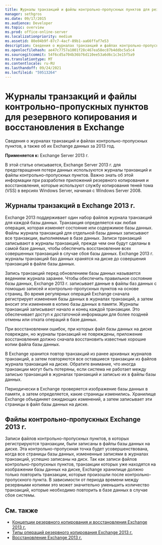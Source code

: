 ```yaml
---
title: Журналы транзакций и файлы контрольно-пропускных пунктов для резервного копирования и восстановления в Exchange
manager: sethgros
ms.date: 09/17/2015
ms.audience: Developer
ms.topic: overview
ms.prod: office-online-server
ms.localizationpriority: medium
ms.assetid: 80e04b9f-87c7-4acf-89b1-aa66ffaf7e53
description: Сведения о журналах транзакций и файлах контрольно-пропускных пунктов, а также об их Exchange данных за 2013 год.
ms.openlocfilehash: ae47c7757a1001f28c467ea58ec87b4ddbc5a5c4
ms.sourcegitcommit: 54f6cd5a704b36b76d110ee53a6d6c1c3e15f5a9
ms.translationtype: MT
ms.contentlocale: ru-RU
ms.lasthandoff: 09/24/2021
ms.locfileid: "59513264"
---
```

# <a name="transaction-logs-and-checkpoint-files-for-backup-and-restore-in-exchange"></a>Журналы транзакций и файлы контрольно-пропускных пунктов для резервного копирования и восстановления в Exchange

Сведения о журналах транзакций и файлах контрольно-пропускных пунктов, а также об их Exchange данных за 2013 год.
  
**Применяется к:** Exchange Server 2013 г. 
  
В этой статье описывается, Exchange Server 2013 г. для предотвращения потери данных используются журналы транзакций и файлы контрольно-пропускных пунктов. Важно знать об этой информации при разработке приложений резервного копирования и восстановления, которые используют службу копирования теней тома (VSS) в версиях Windows Server, начиная с Windows Server 2008.
  
## <a name="transaction-logs-in-exchange-2013"></a>Журналы транзакций в Exchange 2013 г.

Exchange 2013 поддерживает один набор файлов журнала транзакций для каждой базы данных. Транзакция определяется как любая операция, которая изменяет состояние или содержимое базы данных. Файлы журнала транзакций для отдельной базы данных записывают все транзакции, выполняемые в базе данных. Записи транзакций записывают в журналы транзакций, прежде чем они будут сделаны в самой базе данных, чтобы обеспечить восстановление всех совершенных транзакций в случае сбоя базы данных. Exchange 2013 г. журналы транзакций баз данных хранятся на диске до совершения транзакций в файле базы данных. 
  
Запись транзакций перед обновлением базы данных называется ведением журнала заранее. Чтобы обеспечить правильное состояние базы данных, Exchange 2013 г. записывает данные в файлы баз данных с помощью записей и контрольно-пропускных пунктов на основе страниц. Во время регулярных операций Exchange сначала регистрирует изменения базы данных в журналах транзакций, а затем вносит эти изменения в копию базы данных в памяти. Журналы транзакций записывают начало и конец каждой транзакции. Это обеспечивает доступ к достаточной информации для более поздней отмены или отката операций в базе данных.
  
При восстановлении ошибок, при которых файл базы данных на диске поврежден, но журналы транзакций не повреждены, приложение восстановления должно сначала восстановить известные хорошие копии файла базы данных.
  
В Exchange хранится повтор транзакций из ранее архивных журналов транзакций, а затем повторяются все оставшиеся транзакции из файлов журнала транзакций на диске. Обратите внимание, что иногда транзакции могут быть потеряны, если система не работает между записью транзакций в журналах транзакций и записью их в файлы базы данных. 
  
Периодически в Exchange проверяется изображение базы данных в памяти, а затем определяется, какие страницы изменились. Хранилище Exchange объединяет ожидающих изменений, а затем записывает эти страницы в файл базы данных на диске.
  
## <a name="checkpoint-files-in-exchange-2013"></a>Файлы контрольно-пропускных Exchange 2013 г.

Записи файлов контрольно-пропускных пунктов, в которых регистрируются транзакции, были записаны в файлы базы данных на диске. Эта контрольно-пропускная точка будет усовершенствована, когда все страницы базы данных, измененные записями в журналах транзакций, успешно записаны на диск. Так как записи файлов контрольно-пропускных пунктов, транзакции которых уже находятся на изображении базы данных на диске, Exchange хранилище должно только повторить транзакции, которые произошли после контрольно-пропускного пункта. В зависимости от периода времени между резервными копиями это может значительно уменьшить количество транзакций, которые необходимо повторить в базе данных в случае сбоя системы.
  
## <a name="see-also"></a>См. также

- [Концепции резервного копирования и восстановления Exchange 2013 г.](backup-and-restore-concepts-for-exchange-2013.md)
- [Типы операций резервного копирования Exchange 2013 г.](types-of-backup-operations-for-exchange-2013.md)
- [Восстановление Exchange 2013 г.](restoring-exchange-2013-databases.md)
    

